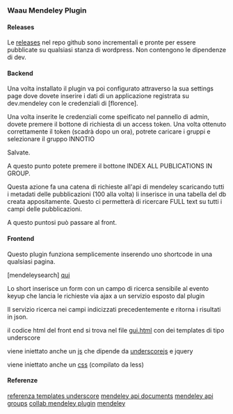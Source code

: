 ### Waau Mendeley Plugin

#### Releases

Le  [releases](../../releases) nel repo github sono incrementali e pronte per essere pubblicate su qualsiasi stanza di wordpress.
Non contengono le dipendenze di dev.


#### Backend

Una volta installato il plugin va poi configurato attraverso la sua settings page dove dovete inserire i dati di un applicazione registrata su dev.mendeley con le credenziali di [florence].

Una volta inserite le credenziali come speificato nel pannello di admin, dovete premere il bottone di richiesta di un access token.
Una volta ottenuto correttamente il token (scadrà dopo un ora), potrete caricare i gruppi e selezionare il gruppo INNOTIO

Salvate.

A questo punto potete premere il bottone  INDEX ALL PUBLICATIONS IN GROUP.

Questa azione fa una catena di richieste all'api di mendeley scaricando tutti i metadati delle pubblicazioni (100 alla volta) li inserisce in una tabella del db creata appositamente. Questo ci permetterà di ricercare FULL text su tutti i campi delle pubblicazioni.

A questo puntosi può passare al front.


#### Frontend

Questo plugin funziona semplicemente inserendo uno shortcode in una qualsiasi pagina.

[mendeleysearch] [qui](../master/public/WaauMendeleyPlugin.php#L452)

Lo short inserisce un form con un campo di ricerca sensibile al evento keyup che lancia le richieste via ajax a un servizio esposto dal plugin

Il servizio ricerca nei campi indicizzati precedentemente e ritorna i risultati in json.

il codice html del front end si trova nel file [gui.html](../master/includes/gui.html) con dei templates di tipo underscore 



viene iniettato anche un [js](../master/public/assets/js/dist/app.js) che dipende da [underscorejs](http://underscorejs.org/) e jquery 

viene iniettato anche un [css](../master/public/assets/css/dist/app.css) (compilato da less)

#### Referenze

[referenza templates underscore](http://2ality.com/2012/06/underscore-templates.html)
[mendeley api documents](https://dev.mendeley.com/methods/#retrieving-documents)
[mendeley api groups](https://dev.mendeley.com/methods/#retrieving-groups)
[collab mendeley plugin](https://github.com/collab-uniba/wp-mendeleyplugin)
[mendeley](https://www.mendeley.com/)

